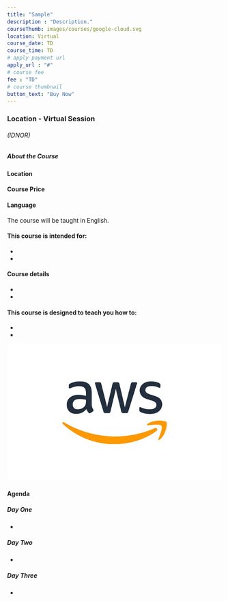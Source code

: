 ```yaml
---
title: "Sample"
description : "Description."
courseThumb: images/courses/google-cloud.svg
location: Virtual
course_date: TD
course_time: TD
# apply payment url
apply_url : "#"
# course fee
fee : "TD"
# course thumbnail
button_text: "Buy Now"
---
```


### Location - Virtual Session

###### (IDNOR)

##### About the Course

#### Location

#### Course Price 

#### Language

The course will be taught in English.

#### This course is intended for:

* 
* 

#### Course details

* 
* 

#### This course is designed to teach you how to:

* 
* 

![](images/courses/aws.jpg#floatright)

#### Agenda

##### Day One

* 
##### Day Two

* 

##### Day Three

* 
